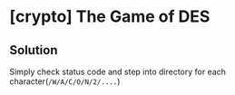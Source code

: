 # [crypto] The Game of DES

## Solution

Simply check status code and step into directory for each character(`/W/A/C/O/N/2/....`)